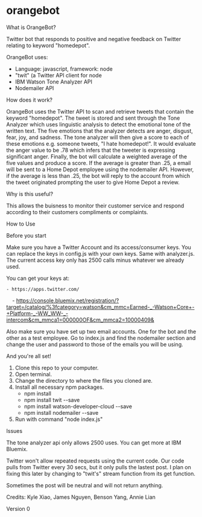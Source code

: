 # orangebot

What is OrangeBot? 

Twitter bot that responds to positive and negative feedback on Twitter relating to keyword "homedepot". 

OrangeBot uses:
  - Language: javascript, framework: node
  - "twit" (a Twitter API client for node
  - IBM Watson Tone Analyzer API
  - Nodemailer API
  
How does it work?

OrangeBot uses the Twitter API to scan and retrieve tweets that contain the keyword "homedepot". The tweet is stored and sent 
through the Tone Analyzer which uses linguistic analysis to detect the emotional tone of the written text. The five emotions 
that the analyzer detects are anger, disgust, fear, joy, and sadness. The tone analyzer will then give a score to each of 
these emotions e.g. someone tweets, "I hate homedepot!". It would evaluate the anger value to be .78 which infers that the 
tweeter is expressing significant anger. Finally, the bot will calculate a weighted average of the five values and produce a 
score. If the average is greater than .25, a email will be sent to a Home Depot employee using the nodemailer API. However, if 
the average is less than .25, the bot will reply to the account from which the tweet originated prompting the user to give 
Home Depot a review.

Why is this useful?

This allows the buisness to monitor their customer service and respond according to their customers compliments or complaints.

How to Use

Before you start

Make sure you have a Twitter Account and its access/consumer keys. You can replace the keys in config.js with your own keys.
Same with analyzer.js. The current access key only has 2500 calls minus whatever we already used.

You can get your keys at:
    
    - https://apps.twitter.com/
    
    - https://console.bluemix.net/registration/?target=/catalog/%3fcategory=watson&cm_mmc=Earned-_-Watson+Core+-+Platform-_-WW_WW-_-intercom&cm_mmca1=000000OF&cm_mmca2=10000409& 

Also make sure you have set up two email accounts. One for the bot and the other as a test employee. Go to index.js and find the nodemailer section and change the user and password to those of the emails you will be using. 

And you're all set!
    
1. Clone this repo to your computer. 
2. Open terminal.
3. Change the directory to where the files you cloned are.
4. Install all necessary npm packages. 
    - npm install
    - npm install twit --save
    - npm install watson-developer-cloud --save
    - npm install nodemailer --save
5. Run with command "node index.js"

Issues

The tone analyzer api only allows 2500 uses. You can get more at IBM Bluemix.

Twitter won't allow repeated requests using the current code. Our code pulls from Twitter every 30 secs, but it only pulls
the lastest post. I plan on fixing this later by changing to "twit's" stream function from its get function. 

Sometimes the post will be neutral and will not return anything.

Credits: Kyle Xiao, James Nguyen, Benson Yang, Annie Lian

Version 0
